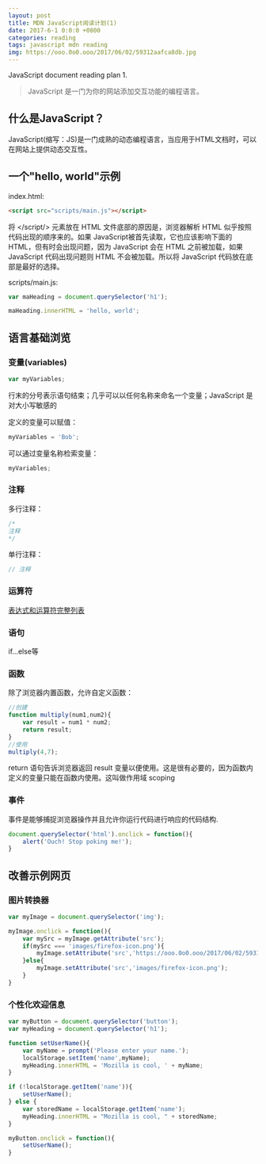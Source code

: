```yaml
---
layout: post
title: MDN JavaScript阅读计划(1)
date: 2017-6-1 0:0:0 +0800
categories: reading
tags: javascript mdn reading
img: https://ooo.0o0.ooo/2017/06/02/59312aafca8db.jpg
---
```

JavaScript document reading plan 1.

> JavaScript 是一门为你的网站添加交互功能的编程语言。

## 什么是JavaScript？

JavaScript(缩写：JS)是一门成熟的动态编程语言，当应用于HTML文档时，可以在网站上提供动态交互性。

## 一个"hello, world"示例

index.html:
```html
<script src="scripts/main.js"></script>
```

将 </script/> 元素放在 HTML 文件底部的原因是，浏览器解析 HTML 似乎按照代码出现的顺序来的。如果 JavaScript被首先读取，它也应该影响下面的 HTML，但有时会出现问题，因为 JavaScript 会在 HTML 之前被加载，如果 JavaScript 代码出现问题则 HTML 不会被加载。所以将 JavaScript 代码放在底部是最好的选择。

scripts/main.js:
```javascript
var maHeading = document.querySelector('h1');

maHeading.innerHTML = 'hello, world';
```

## 语言基础浏览

### 变量(variables)

```javascript
var myVariables;
```

行末的分号表示语句结束；几乎可以以任何名称来命名一个变量；JavaScript 是对大小写敏感的

定义的变量可以赋值：
```javascript
myVariables = 'Bob';
```
可以通过变量名称检索变量：
```javascript
myVariables;
```
### 注释

多行注释：
```javascript
/*
注释
*/
```
单行注释：
```javascript
// 注释
```
### 运算符

[表达式和运算符完整列表](https://developer.mozilla.org/en-US/docs/Web/JavaScript/Reference/Operators)

### 语句

if...else等

### 函数

除了浏览器内置函数，允许自定义函数：

```javascript
//创建
function multiply(num1,num2){
    var result = num1 * num2;
    return result;
}
//使用
multiply(4,7);
```

return 语句告诉浏览器返回 result 变量以便使用。这是很有必要的，因为函数内定义的变量只能在函数内使用。这叫做作用域 scoping

### 事件

事件是能够捕捉浏览器操作并且允许你运行代码进行响应的代码结构.

```javascript
document.querySelector('html').onclick = function(){
    alert('Ouch! Stop poking me!');
}
```

## 改善示例网页

### 图片转换器

```javascript
var myImage = document.querySelector('img');

myImage.onclick = function(){
    var mySrc = myImage.getAttribute('src');
    if(mySrc === 'images/firefox-icon.png'){
        myImage.setAttribute('src','https://ooo.0o0.ooo/2017/06/02/59312aafca8db.jpg');
    }else{
        myImage.setAttribute('src','images/firefox-icon.png');
    }
}
```

### 个性化欢迎信息

```javascript
var myButton = document.querySelector('button');
var myHeading = document.querySelector('h1');

function setUserName(){
    var myName = prompt('Please enter your name.');
    localStorage.setItem('name',myName);
    myHeading.innerHTML = 'Mozilla is cool, ' + myName;
}

if (!localStorage.getItem('name')){
    setUserName();
} else {
    var storedName = localStorage.getItem('name');
    myHeading.innerHTML = "Mozilla is cool, " + storedName;
}

myButton.onclick = function(){
    setUserName();
}
```